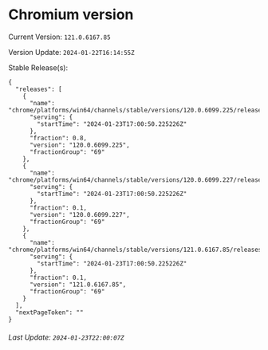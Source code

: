 # Chromium version

Current Version: `121.0.6167.85`

Version Update: `2024-01-22T16:14:55Z`

Stable Release(s):
```
{
  "releases": [
    {
      "name": "chrome/platforms/win64/channels/stable/versions/120.0.6099.225/releases/1706029250",
      "serving": {
        "startTime": "2024-01-23T17:00:50.225226Z"
      },
      "fraction": 0.8,
      "version": "120.0.6099.225",
      "fractionGroup": "69"
    },
    {
      "name": "chrome/platforms/win64/channels/stable/versions/120.0.6099.227/releases/1706029250",
      "serving": {
        "startTime": "2024-01-23T17:00:50.225226Z"
      },
      "fraction": 0.1,
      "version": "120.0.6099.227",
      "fractionGroup": "69"
    },
    {
      "name": "chrome/platforms/win64/channels/stable/versions/121.0.6167.85/releases/1706029250",
      "serving": {
        "startTime": "2024-01-23T17:00:50.225226Z"
      },
      "fraction": 0.1,
      "version": "121.0.6167.85",
      "fractionGroup": "69"
    }
  ],
  "nextPageToken": ""
}
```

###### Last Update: `2024-01-23T22:00:07Z`
        